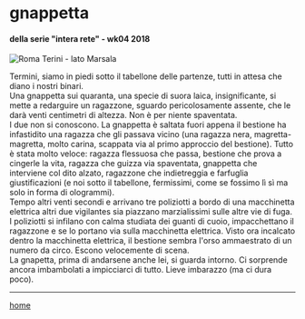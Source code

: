 # gnappetta  

#### della serie "intera rete" - wk04 2018  
![](https://drive.google.com/uc?id=1JFEFNYdX7gDBAJo0flX8lbFrQO3lUfZ3 "Roma Terini - lato Marsala") 
<!--- /interarete110.png  --->  

Termini, siamo in piedi sotto il tabellone delle partenze, tutti in attesa che diano i nostri binari.  
Una gnappetta sui quaranta, una specie di suora laica, insignificante, si mette a redarguire un ragazzone, sguardo pericolosamente assente, che le darà venti centimetri di altezza. Non è per niente spaventata.   
I due non si conoscono. La gnappetta è saltata fuori appena il bestione ha infastidito una ragazza che gli passava vicino (una ragazza nera, magretta-magretta, molto carina, scappata via al primo approccio del bestione). Tutto è stata molto veloce: ragazza flessuosa che passa, bestione che prova a cingerle la vita, ragazza che guizza via spaventata, gnappetta che interviene col dito alzato, ragazzone che indietreggia e farfuglia giustificazioni (e noi sotto il tabellone, fermissimi, come se fossimo lì sì ma solo in forma di ologrammi).  
Tempo altri venti secondi e arrivano tre poliziotti a bordo di una macchinetta elettrica altri due vigilantes sia piazzano marzialissimi sulle altre vie di fuga. I poliziotti si infilano con calma studiata dei guanti di cuoio, impacchettano il ragazzone e se lo portano via sulla macchinetta elettrica. Visto ora incalcato dentro la macchinetta elettrica, il bestione sembra l'orso ammaestrato di un numero da circo. Escono velocemente di scena.  
La gnapetta, prima di andarsene anche lei, si guarda intorno. Ci sorprende ancora imbambolati a impicciarci di tutto. Lieve imbarazzo (ma ci dura poco).  

---  
[home](/interarete.md) 
